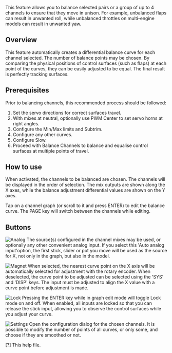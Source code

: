 This feature allows you to balance selected pairs or a group of up to 4 channels to ensure that they move in unison. For example, unbalanced flaps can result in unwanted roll, while unbalanced throttles on multi-engine models can result in unwanted yaw.

## Overview
This feature automatically creates a differential balance curve for each channel selected. The number of balance points may be chosen. By comparing the physical positions of control surfaces (such as flaps) at each point of the curves, they can be easily adjusted to be equal. The final result is perfectly tracking surfaces.

## Prerequisites 
Prior to balancing channels, this recommended process should be followed:
1. Set the servo directions for correct surfaces travel.
2. With mixes at neutral, optionally use PWM Center to set servo horns at right angles.
3. Configure the Min/Max limits and Subtrim.
4. Configure any other curves.
5. Configure Slow.
6. Proceed with Balance Channels to balance and equalise control surfaces at multiple points of travel.

## How to use
When activated, the channels to be balanced are chosen. The channels will be displayed in the order of selection. The mix outputs are shown along the X axes, while the balance adjustment differential values are shown on the Y axes.

Tap on a channel graph (or scroll to it and press ENTER) to edit the balance curve. The PAGE key will switch between the channels while editing.

## Buttons
![Analog](FLASH:/bitmaps/system/icon_analog.png) The source(s) configured in the channel mixes may be used, or optionally any other convenient analog input. If you select this 'Auto analog input'option, the first stick, slider or pot you move will be used as the source for X, not only in the graph, but also in the model.

![Magnet](FLASH:/bitmaps/system/icon_magnet.png) When selected, the nearest curve point on the X axis will be automatically selected for adjustment with the rotary encoder. When deselected, the curve point to be adjusted can be selected using the 'SYS' and 'DISP' keys. The input must be adjusted to align the X value with a curve point before adjustment is made.

![Lock](FLASH:/bitmaps/system/icon_lock.png) Pressing the ENTER key while in graph edit mode will toggle Lock mode on and off. When enabled, all inputs are locked so that you can release the stick input, allowing you to observe the control surfaces while you adjust your curve.

![Settings](FLASH:/bitmaps/system/icon_system.png) Open the configuration dialog for the chosen channels. It is possible to modify the number of points of all curves, or only some, and choose if they are smoothed or not.

[?] This help file.
